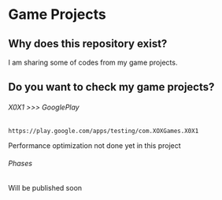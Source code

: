 # Game Projects
## Why does this repository exist?
I am sharing some of codes from my game projects.
## Do you want to check my game projects?
###### X0X1 >>> GooglePlay
```
https://play.google.com/apps/testing/com.XOXGames.X0X1
```
Performance optimization not done yet in this project
###### Phases 
Will be published soon
